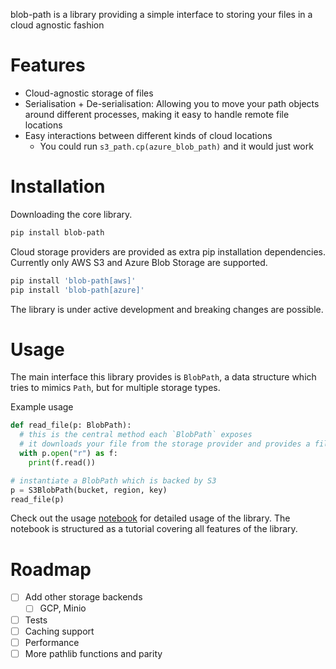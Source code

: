 blob-path is a library providing a simple interface to storing your files in a cloud agnostic fashion  

# Features
- Cloud-agnostic storage of files
- Serialisation + De-serialisation: Allowing you to move your path objects around different processes, making it easy to handle remote file locations
- Easy interactions between different kinds of cloud locations
  - You could run `s3_path.cp(azure_blob_path)` and it would just work

# Installation

Downloading the core library.  
```bash
pip install blob-path
```
Cloud storage providers are provided as extra pip installation dependencies. Currently only AWS S3 and Azure Blob Storage are supported.  
```bash
pip install 'blob-path[aws]'
pip install 'blob-path[azure]'
```

The library is under active development and breaking changes are possible.  

# Usage
The main interface this library provides is `BlobPath`, a data structure which tries to mimics `Path`, but for multiple storage types.  

Example usage
```python
def read_file(p: BlobPath):
  # this is the central method each `BlobPath` exposes
  # it downloads your file from the storage provider and provides a file handle for usage
  with p.open("r") as f:
    print(f.read())

# instantiate a BlobPath which is backed by S3
p = S3BlobPath(bucket, region, key)
read_file(p)
```
Check out the usage [notebook](./docs/usage.ipynb) for detailed usage of the library. The notebook is structured as a tutorial covering all features of the library.  

# Roadmap

- [ ] Add other storage backends
  -  [ ] GCP, Minio
- [ ] Tests
- [ ] Caching support
- [ ] Performance
- [ ] More pathlib functions and parity
